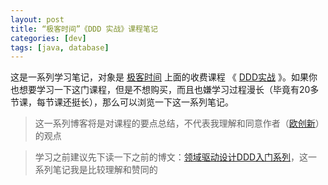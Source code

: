 ```yaml
---
layout: post
title: “极客时间”《DDD 实战》课程笔记
categories: [dev]
tags: [java, database]
---
```


这是一系列学习笔记，对象是 [极客时间](https://time.geekbang.org/) 上面的收费课程 《 [DDD实战](https://time.geekbang.org/column/intro/238) 》。如果你也想要学习一下这门课程，但是不想购买，而且也嫌学习过程漫长（毕竟有20多节课，每节课还挺长），那么可以浏览一下这一系列笔记。

> 这一系列博客将是对课程的要点总结，不代表我理解和同意作者（[欧创新](https://www.infoq.cn/profile/1462135/publish)）的观点

> 学习之前建议先下读一下之前的博文：[领域驱动设计DDD入门系列](http://www.manxi.info/ddden/)，这一系列笔记我是比较理解和赞同的

